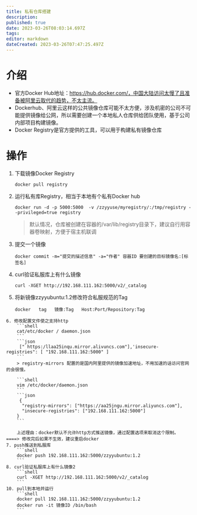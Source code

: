 ```yaml
---
title: 私有仓库搭建
description: 
published: true
date: 2023-03-26T08:03:14.697Z
tags: 
editor: markdown
dateCreated: 2023-03-26T07:47:25.497Z
---
```


# 介绍
- 官方Docker Hub地址：https://hub.docker.com/，中国大陆访问太慢了且准备被阿里云取代的趋势，不太主流。
- Dockerhub、阿里云这样的公共镜像仓库可能不太方便，涉及机密的公司不可能提供镜像给公网，所以需要创建一个本地私人仓库供给团队使用，基于公司内部项目构建镜像。
- Docker Registry是官方提供的工具，可以用于构建私有镜像仓库

# 操作
1. 下载镜像Docker Registry
	```shell
	docker pull registry 
	```
2. 运行私有库Registry，相当于本地有个私有Docker hub
	```shell
	docker run -d -p 5000:5000  -v /zzyyuse/myregistry/:/tmp/registry --privileged=true registry
	
	```
	 > 默认情况，仓库被创建在容器的/var/lib/registry目录下，建议自行用容器卷映射，方便于宿主机联调
3. 提交一个镜像
	```shell
	docker commit -m="提交的描述信息" -a="作者" 容器ID 要创建的目标镜像名:[标签名]
	```

4. curl验证私服库上有什么镜像
	```shell
	curl -XGET http://192.168.111.162:5000/v2/_catalog
	```

5. 将新镜像zzyyubuntu:1.2修改符合私服规范的Tag
	```shell
	docker   tag   镜像:Tag   Host:Port/Repository:Tag
```
6. 修改配置文件使之支持http
	```shell
	cat/etc/docker / daemon.json
	```
	```json
	 [" https:/llaa25inqu.mirror.alivuncs.com"],'insecure- registries": [ "192.168.111.162:5000" ]
	```
	> registry-mirrors 配置的是国内阿里提供的镜像加速地址，不用加速的话访问官网的会很慢。
	
	```shell
	vim /etc/docker/daemon.json
	```
	```json
	 {
	  "registry-mirrors": ["https://aa25jngu.mirror.aliyuncs.com"],
	  "insecure-registries": ["192.168.111.162:5000"]
	}
	```

	上述理由：docker默认不允许http方式推送镜像，通过配置选项来取消这个限制。====> 修改完后如果不生效，建议重启docker
7. push推送到私服库
	```shell
	docker push 192.168.111.162:5000/zzyyubuntu:1.2
	```
8. curl验证私服库上有什么镜像2
	```shell
	curl -XGET http://192.168.111.162:5000/v2/_catalog
	```
10. pull到本地并运行
	```shell
	docker pull 192.168.111.162:5000/zzyyubuntu:1.2
	docker run -it 镜像ID /bin/bash
	```